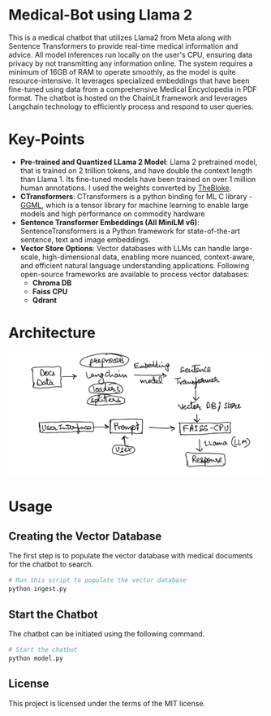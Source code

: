 # Medical-Bot using Llama 2

This is a medical chatbot that utilizes Llama2 from Meta along with Sentence Transformers to provide real-time medical information and advice. All model inferences run locally on the user's CPU, ensuring data privacy by not transmitting any information online. The system requires a minimum of 16GB of RAM to operate smoothly, as the model is quite resource-intensive. It leverages specialized embeddings that have been fine-tuned using data from a comprehensive Medical Encyclopedia in PDF format. The chatbot is hosted on the ChainLit framework and leverages Langchain technology to efficiently process and respond to user queries.

# Key-Points

- **Pre-trained and Quantized LLama 2 Model**: 
Llama 2 pretrained model, that is trained on 2 trillion tokens, and have double the context length than Llama 1. Its fine-tuned models have been trained on over 1 million human annotations. I used the weights converted by [TheBloke](https://huggingface.co/TheBloke).
- **CTransformers**: 
CTransformers is a python binding for ML C library - [GGML](https://github.com/ggerganov/ggml), which is a tensor library for machine learning to enable large models and high performance on commodity hardware
- **Sentence Transformer Embeddings (All MiniLM v6)**: 
SentenceTransformers is a Python framework for state-of-the-art sentence, text and image embeddings.
- **Vector Store Options**: 
Vector databases with LLMs can handle large-scale, high-dimensional data, enabling more nuanced, context-aware, and efficient natural language understanding applications. Following open-source frameworks are available to process vector databases:
    - **Chroma DB**
    - **Faiss CPU**
    - **Qdrant**

# Architecture

![chatbot architecture](architecture.png)

# Usage

## Creating the Vector Database

The first step is to populate the vector database with medical documents for the chatbot to search.

```bash
# Run this script to populate the vector database
python ingest.py
```

## Start the Chatbot

The chatbot can be initiated using the following command.

```bash
# Start the chatbot
python model.py
```

## License

This project is licensed under the terms of the MIT license.
